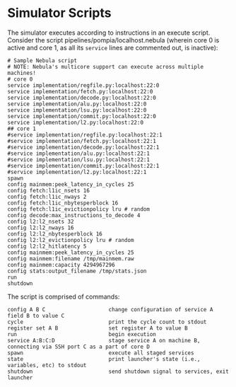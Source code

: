 # Simulator Scripts

The simulator executes according to instructions in an execute script.
Consider the script pipelines/pompia/localhost.nebula (wherein core 0
is active and core 1, as all its `service` lines are commented out,
is inactive):

    # Sample Nebula script
    # NOTE: Nebula's multicore support can execute across multiple machines!
    # core 0
    service implementation/regfile.py:localhost:22:0
    service implementation/fetch.py:localhost:22:0
    service implementation/decode.py:localhost:22:0
    service implementation/alu.py:localhost:22:0
    service implementation/lsu.py:localhost:22:0
    service implementation/commit.py:localhost:22:0
    service implementation/l2.py:localhost:22:0
    ## core 1
    #service implementation/regfile.py:localhost:22:1
    #service implementation/fetch.py:localhost:22:1
    #service implementation/decode.py:localhost:22:1
    #service implementation/alu.py:localhost:22:1
    #service implementation/lsu.py:localhost:22:1
    #service implementation/commit.py:localhost:22:1
    #service implementation/l2.py:localhost:22:1
    spawn
    config mainmem:peek_latency_in_cycles 25
    config fetch:l1ic_nsets 16
    config fetch:l1ic_nways 2
    config fetch:l1ic_nbytesperblock 16
    config fetch:l1ic_evictionpolicy lru # random
    config decode:max_instructions_to_decode 4
    config l2:l2_nsets 32
    config l2:l2_nways 16
    config l2:l2_nbytesperblock 16
    config l2:l2_evictionpolicy lru # random
    config l2:l2_hitlatency 5
    config mainmem:peek_latency_in_cycles 25
    config mainmem:filename /tmp/mainmem.raw
    config mainmem:capacity 4294967296
    config stats:output_filename /tmp/stats.json
    run
    shutdown

The script is comprised of commands:

    config A B C                    change configuration of service A field B to value C
    cycle                           print the cycle count to stdout
    register set A B                set register A to value B
    run                             begin execution
    service A:B:C:D                 stage service A on machine B, connecting via SSH port C as a part of core D
    spawn                           execute all staged services
    state                           print launcher's state (i.e., variables, etc) to stdout
    shutdown                        send shutdown signal to services, exit launcher